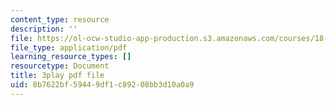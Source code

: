 ```yaml
---
content_type: resource
description: ''
file: https://ol-ocw-studio-app-production.s3.amazonaws.com/courses/18-06sc-linear-algebra-fall-2011/8b7622bf59449df1c89208bb3d10a0a9_UCc9q_cAhho.pdf
file_type: application/pdf
learning_resource_types: []
resourcetype: Document
title: 3play pdf file
uid: 8b7622bf-5944-9df1-c892-08bb3d10a0a9
---
```

